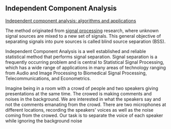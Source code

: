 ## Independent Component Analysis

[Independent component analysis: algorithms and applications](http://citeseerx.ist.psu.edu/viewdoc/download?doi=10.1.1.322.679&rep=rep1&type=pdf)

The method originated from [signal processing](https://www.sciencedirect.com/topics/mathematics/signal-processing) research, where unknown signal sources are mixed to a new set of signals. This general objective of separating signals into pure sources is called blind source separation \(BSS\).

Independent Component Analysis is a well established and reliable statistical method that performs signal separation. Signal separation is a frequently occurring problem and is central to Statistical Signal Processing, which has a wide range of applications in many areas of technology ranging from Audio and Image Processing to Biomedical Signal Processing, Telecommunications, and Econometrics.

Imagine being in a room with a crowd of people and two speakers giving presentations at the same time. The crowed is making comments and noises in the background. We are interested in what the speakers say and not the comments emanating from the crowd. There are two microphones at different locations, recording the speakers' voices as well as the noise coming from the crowed. Our task is to separate the voice of each speaker while ignoring the background noise

